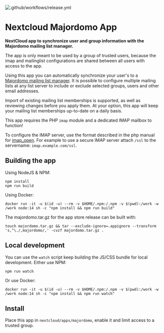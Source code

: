 ![.github/workflows/release.yml](https://github.com/mziech/nextcloud-majordomo/workflows/.github/workflows/release.yml/badge.svg)

# Nextcloud Majordomo App

**NextCloud app to synchronize user and group information with the Majordomo mailing list manager.**

The app is only meant to be used by a group of trusted users, because the imap and mailinglist configurations are shared between all users with access to the app.

Using this app you can automatically synchronize your user's to a
[Majordomo mailing list manager](https://en.wikipedia.org/wiki/Majordomo_(software)).
It is possible to configure multiple mailing lists at any list server to include or exclude selected groups, users and other email addresses.

Import of existing mailing list memberships is supported, as well as reviewing changes before you apply them.
At your option, this app will keep your mailing list memberships up-to-date on a daily basis.

This app requires the PHP `imap` module and a dedicated IMAP mailbox to function!

To configure the IMAP server, use the format described in the php manual for [imap_open](https://www.php.net/manual/en/function.imap-open.php). For example to use a secure IMAP server attach `/ssl` to the servername: `imap.example.com/ssl`.

## Building the app
Using NodeJS & NPM:
```shell
npm install
npm run build
```

Using Docker:
```shell
docker run -it -u $(id -u) --rm -v $HOME/.npm:/.npm -v $(pwd):/work -w /work node:14 sh -c "npm install && npm run build"
```

The majordomo.tar.gz for the app store release can be built with:
```shell
touch majordomo.tar.gz && tar --exclude-ignore=.appignore --transform 's,^\./,majordomo/,' -cvzf majordomo.tar.gz .
```

## Local development

You can use the `watch` script keep building the JS/CSS bundle for local development. Either use NPM:
```shell
npm run watch
```

Or use Docker:
```shell
docker run -it -u $(id -u) --rm -v $HOME/.npm:/.npm -v $(pwd):/work -w /work node:14 sh -c "npm install && npm run watch"
```

## Install

Place this app in `nextcloud/apps/majordomo`, enable it and limit access to a trusted group.
